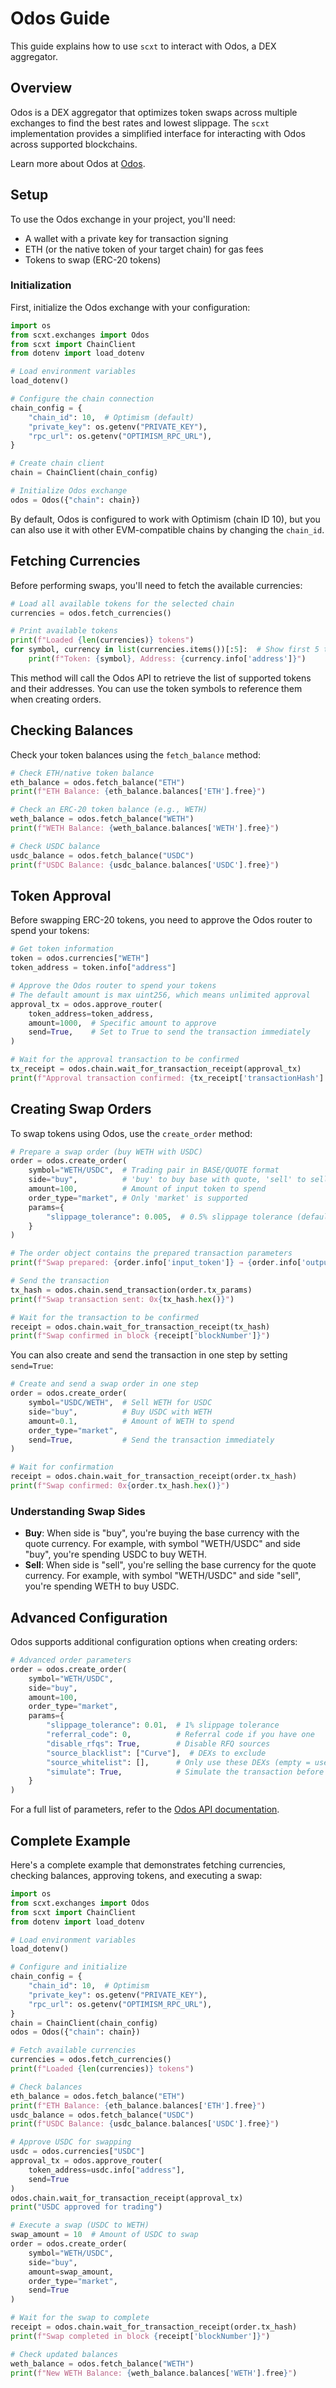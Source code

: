 # Odos Guide

This guide explains how to use `scxt` to interact with Odos, a DEX aggregator.

## Overview

Odos is a DEX aggregator that optimizes token swaps across multiple exchanges to find the best rates and lowest slippage. The `scxt` implementation provides a simplified interface for interacting with Odos across supported blockchains.

Learn more about Odos at [Odos](https://www.odos.xyz/).

## Setup

To use the Odos exchange in your project, you'll need:

- A wallet with a private key for transaction signing
- ETH (or the native token of your target chain) for gas fees
- Tokens to swap (ERC-20 tokens)

### Initialization

First, initialize the Odos exchange with your configuration:

```python
import os
from scxt.exchanges import Odos
from scxt import ChainClient
from dotenv import load_dotenv

# Load environment variables
load_dotenv()

# Configure the chain connection
chain_config = {
    "chain_id": 10,  # Optimism (default)
    "private_key": os.getenv("PRIVATE_KEY"),
    "rpc_url": os.getenv("OPTIMISM_RPC_URL"),
}

# Create chain client
chain = ChainClient(chain_config)

# Initialize Odos exchange
odos = Odos({"chain": chain})
```

By default, Odos is configured to work with Optimism (chain ID 10), but you can also use it with other EVM-compatible chains by changing the `chain_id`.

## Fetching Currencies

Before performing swaps, you'll need to fetch the available currencies:

```python
# Load all available tokens for the selected chain
currencies = odos.fetch_currencies()

# Print available tokens
print(f"Loaded {len(currencies)} tokens")
for symbol, currency in list(currencies.items())[:5]:  # Show first 5 tokens
    print(f"Token: {symbol}, Address: {currency.info['address']}")
```

This method will call the Odos API to retrieve the list of supported tokens and their addresses. You can use the token symbols to reference them when creating orders.

## Checking Balances

Check your token balances using the `fetch_balance` method:

```python
# Check ETH/native token balance
eth_balance = odos.fetch_balance("ETH")
print(f"ETH Balance: {eth_balance.balances['ETH'].free}")

# Check an ERC-20 token balance (e.g., WETH)
weth_balance = odos.fetch_balance("WETH")
print(f"WETH Balance: {weth_balance.balances['WETH'].free}")

# Check USDC balance
usdc_balance = odos.fetch_balance("USDC")
print(f"USDC Balance: {usdc_balance.balances['USDC'].free}")
```

## Token Approval

Before swapping ERC-20 tokens, you need to approve the Odos router to spend your tokens:

```python
# Get token information
token = odos.currencies["WETH"]
token_address = token.info["address"]

# Approve the Odos router to spend your tokens
# The default amount is max uint256, which means unlimited approval
approval_tx = odos.approve_router(
    token_address=token_address,
    amount=1000,  # Specific amount to approve
    send=True,    # Set to True to send the transaction immediately
)

# Wait for the approval transaction to be confirmed
tx_receipt = odos.chain.wait_for_transaction_receipt(approval_tx)
print(f"Approval transaction confirmed: {tx_receipt['transactionHash'].hex()}")
```

## Creating Swap Orders

To swap tokens using Odos, use the `create_order` method:

```python
# Prepare a swap order (buy WETH with USDC)
order = odos.create_order(
    symbol="WETH/USDC",  # Trading pair in BASE/QUOTE format
    side="buy",          # 'buy' to buy base with quote, 'sell' to sell base for quote
    amount=100,          # Amount of input token to spend
    order_type="market", # Only 'market' is supported
    params={
        "slippage_tolerance": 0.005,  # 0.5% slippage tolerance (default)
    }
)

# The order object contains the prepared transaction parameters
print(f"Swap prepared: {order.info['input_token']} → {order.info['output_token']}")

# Send the transaction
tx_hash = odos.chain.send_transaction(order.tx_params)
print(f"Swap transaction sent: 0x{tx_hash.hex()}")

# Wait for the transaction to be confirmed
receipt = odos.chain.wait_for_transaction_receipt(tx_hash)
print(f"Swap confirmed in block {receipt['blockNumber']}")
```

You can also create and send the transaction in one step by setting `send=True`:

```python
# Create and send a swap order in one step
order = odos.create_order(
    symbol="USDC/WETH",  # Sell WETH for USDC
    side="buy",          # Buy USDC with WETH
    amount=0.1,          # Amount of WETH to spend
    order_type="market",
    send=True,           # Send the transaction immediately
)

# Wait for confirmation
receipt = odos.chain.wait_for_transaction_receipt(order.tx_hash)
print(f"Swap confirmed: 0x{order.tx_hash.hex()}")
```

### Understanding Swap Sides

- **Buy**: When side is "buy", you're buying the base currency with the quote currency. For example, with symbol "WETH/USDC" and side "buy", you're spending USDC to buy WETH.
- **Sell**: When side is "sell", you're selling the base currency for the quote currency. For example, with symbol "WETH/USDC" and side "sell", you're spending WETH to buy USDC.

## Advanced Configuration

Odos supports additional configuration options when creating orders:

```python
# Advanced order parameters
order = odos.create_order(
    symbol="WETH/USDC",
    side="buy",
    amount=100,
    order_type="market",
    params={
        "slippage_tolerance": 0.01,  # 1% slippage tolerance
        "referral_code": 0,          # Referral code if you have one
        "disable_rfqs": True,        # Disable RFQ sources
        "source_blacklist": ["Curve"],  # DEXs to exclude
        "source_whitelist": [],      # Only use these DEXs (empty = use all)
        "simulate": True,            # Simulate the transaction before sending
    }
)
```

For a full list of parameters, refer to the [Odos API documentation](https://docs.odos.xyz/build/api-docs).

## Complete Example

Here's a complete example that demonstrates fetching currencies, checking balances, approving tokens, and executing a swap:

```python
import os
from scxt.exchanges import Odos
from scxt import ChainClient
from dotenv import load_dotenv

# Load environment variables
load_dotenv()

# Configure and initialize
chain_config = {
    "chain_id": 10,  # Optimism
    "private_key": os.getenv("PRIVATE_KEY"),
    "rpc_url": os.getenv("OPTIMISM_RPC_URL"),
}
chain = ChainClient(chain_config)
odos = Odos({"chain": chain})

# Fetch available currencies
currencies = odos.fetch_currencies()
print(f"Loaded {len(currencies)} tokens")

# Check balances
eth_balance = odos.fetch_balance("ETH")
print(f"ETH Balance: {eth_balance.balances['ETH'].free}")
usdc_balance = odos.fetch_balance("USDC")
print(f"USDC Balance: {usdc_balance.balances['USDC'].free}")

# Approve USDC for swapping
usdc = odos.currencies["USDC"]
approval_tx = odos.approve_router(
    token_address=usdc.info["address"],
    send=True
)
odos.chain.wait_for_transaction_receipt(approval_tx)
print("USDC approved for trading")

# Execute a swap (USDC to WETH)
swap_amount = 10  # Amount of USDC to swap
order = odos.create_order(
    symbol="WETH/USDC",
    side="buy",
    amount=swap_amount,
    order_type="market",
    send=True
)

# Wait for the swap to complete
receipt = odos.chain.wait_for_transaction_receipt(order.tx_hash)
print(f"Swap completed in block {receipt['blockNumber']}")

# Check updated balances
weth_balance = odos.fetch_balance("WETH")
print(f"New WETH Balance: {weth_balance.balances['WETH'].free}")
```
